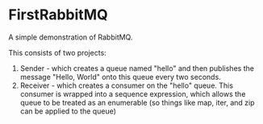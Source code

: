 FirstRabbitMQ
=============

A simple demonstration of RabbitMQ.


This consists of two projects:

1.  Sender - which creates a queue named "hello" and then publishes the message "Hello, World" onto this queue every two seconds.
1.  Receiver - which creates a consumer on the "hello" queue.  This consumer is wrapped into a sequence expression, which allows the queue to be treated as an enumerable (so things like map, iter, and zip can be applied to the queue)

